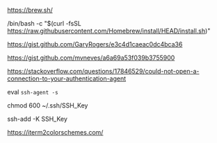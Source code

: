 https://brew.sh/

/bin/bash -c "$(curl -fsSL https://raw.githubusercontent.com/Homebrew/install/HEAD/install.sh)"

https://gist.github.com/GaryRogers/e3c4d1caeac0dc4bca36

https://gist.github.com/mvneves/a6a69a53f039b3755900

https://stackoverflow.com/questions/17846529/could-not-open-a-connection-to-your-authentication-agent

eval `ssh-agent -s`

chmod 600 ~/.ssh/SSH_Key

ssh-add -K SSH_Key

https://iterm2colorschemes.com/